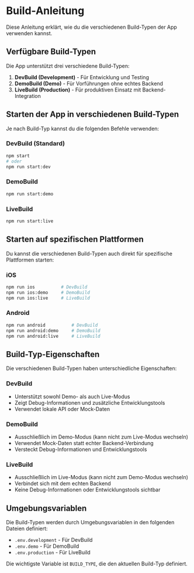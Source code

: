 # Build-Anleitung

Diese Anleitung erklärt, wie du die verschiedenen Build-Typen der App verwenden kannst.

## Verfügbare Build-Typen

Die App unterstützt drei verschiedene Build-Typen:

1. **DevBuild (Development)** - Für Entwicklung und Testing
2. **DemoBuild (Demo)** - Für Vorführungen ohne echtes Backend
3. **LiveBuild (Production)** - Für produktiven Einsatz mit Backend-Integration

## Starten der App in verschiedenen Build-Typen

Je nach Build-Typ kannst du die folgenden Befehle verwenden:

### DevBuild (Standard)

```bash
npm start
# oder
npm run start:dev
```

### DemoBuild

```bash
npm run start:demo
```

### LiveBuild

```bash
npm run start:live
```

## Starten auf spezifischen Plattformen

Du kannst die verschiedenen Build-Typen auch direkt für spezifische Plattformen starten:

### iOS

```bash
npm run ios          # DevBuild
npm run ios:demo     # DemoBuild
npm run ios:live     # LiveBuild
```

### Android

```bash
npm run android          # DevBuild
npm run android:demo     # DemoBuild
npm run android:live     # LiveBuild
```

## Build-Typ-Eigenschaften

Die verschiedenen Build-Typen haben unterschiedliche Eigenschaften:

### DevBuild

- Unterstützt sowohl Demo- als auch Live-Modus
- Zeigt Debug-Informationen und zusätzliche Entwicklungstools
- Verwendet lokale API oder Mock-Daten

### DemoBuild

- Ausschließlich im Demo-Modus (kann nicht zum Live-Modus wechseln)
- Verwendet Mock-Daten statt echter Backend-Verbindung
- Versteckt Debug-Informationen und Entwicklungstools

### LiveBuild

- Ausschließlich im Live-Modus (kann nicht zum Demo-Modus wechseln)
- Verbindet sich mit dem echten Backend
- Keine Debug-Informationen oder Entwicklungstools sichtbar

## Umgebungsvariablen

Die Build-Typen werden durch Umgebungsvariablen in den folgenden Dateien definiert:

- `.env.development` - Für DevBuild
- `.env.demo` - Für DemoBuild
- `.env.production` - Für LiveBuild

Die wichtigste Variable ist `BUILD_TYPE`, die den aktuellen Build-Typ definiert.
